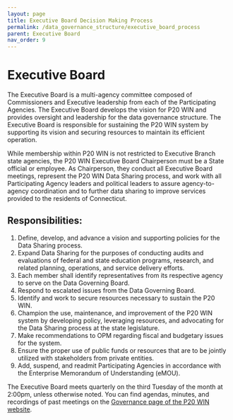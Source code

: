 ```yaml
---
layout: page
title: Executive Board Decision Making Process
permalink: /data_governance_structure/executive_board_process
parent: Executive Board
nav_order: 9
---
```


# Executive Board

The Executive Board is a multi-agency committee composed of Commissioners and Executive leadership from each of the Participating Agencies. The Executive Board develops the vision for P20 WIN and provides oversight and leadership for the data governance structure. The Executive Board is responsible for sustaining the P20 WIN system by supporting its vision and securing resources to maintain its efficient operation.  

While membership within P20 WIN is not restricted to Executive Branch state agencies, the P20 WIN Executive Board Chairperson must be a State official or employee. As Chairperson, they conduct all Executive Board meetings, represent the P20 WIN Data Sharing process, and work with all Participating Agency leaders and political leaders to assure agency-to-agency coordination and to further data sharing to improve services provided to the residents of Connecticut.  

## Responsibilities:

1. Define, develop, and advance a vision and supporting policies for the Data Sharing process.  
2. Expand Data Sharing for the purposes of conducting audits and evaluations of federal and state education programs, research, and related planning, operations, and service delivery efforts.  
3. Each member shall identify representatives from its respective agency to serve on the Data Governing Board.  
4. Respond to escalated issues from the Data Governing Board.  
5. Identify and work to secure resources necessary to sustain the P20 WIN.  
6. Champion the use, maintenance, and improvement of the P20 WIN system by developing policy, leveraging resources, and advocating for the Data Sharing process at the state legislature.  
7. Make recommendations to OPM regarding fiscal and budgetary issues for the system.  
8. Ensure the proper use of public funds or resources that are to be jointly utilized with stakeholders from private entities.  
9. Add, suspend, and readmit Participating Agencies in accordance with the Enterprise Memorandum of Understanding (eMOU).  

The Executive Board meets quarterly on the third Tuesday of the month at 2:00pm, unless otherwise noted. You can find agendas, minutes, and recordings of past meetings on the [Governance page of the P20 WIN website](https://portal.ct.gov/OPM/P20Win/Governance).  
